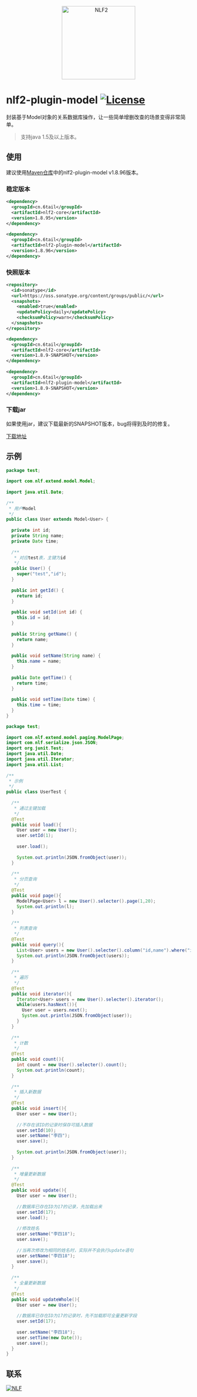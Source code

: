 <div align="center">
<img width="200" src="http://6tail.cn/nlf2-logo.png" alt="NLF2">
</div>

# nlf2-plugin-model [![License](https://img.shields.io/badge/license-MIT-4EB1BA.svg?style=flat-square)](https://github.com/6tail/nlf2/blob/master/LICENSE)

封装基于Model对象的关系数据库操作，让一些简单增删改查的场景变得非常简单。

> 支持java 1.5及以上版本。

## 使用

建议使用[Maven仓库](https://search.maven.org/search?q=nlf2-plugin-model)中的nlf2-plugin-model v1.8.96版本。

### 稳定版本

```xml
<dependency>
  <groupId>cn.6tail</groupId>
  <artifactId>nlf2-core</artifactId>
  <version>1.8.95</version>
</dependency>
 
<dependency>
  <groupId>cn.6tail</groupId>
  <artifactId>nlf2-plugin-model</artifactId>
  <version>1.8.96</version>
</dependency>
```
 
### 快照版本

```xml
<repository>
  <id>sonatype</id>
  <url>https://oss.sonatype.org/content/groups/public/</url>
  <snapshots>
    <enabled>true</enabled>
    <updatePolicy>daily</updatePolicy>
    <checksumPolicy>warn</checksumPolicy>
  </snapshots>
</repository>
```

```xml
<dependency>
  <groupId>cn.6tail</groupId>
  <artifactId>nlf2-core</artifactId>
  <version>1.8.9-SNAPSHOT</version>
</dependency>
 
<dependency>
  <groupId>cn.6tail</groupId>
  <artifactId>nlf2-plugin-model</artifactId>
  <version>1.8.9-SNAPSHOT</version>
</dependency>
```

### 下载jar

如果使用jar，建议下载最新的SNAPSHOT版本，bug将得到及时的修复。

[下载地址](https://github.com/6tail/nlf2-maven/releases)

## 示例

```java
package test;
 
import com.nlf.extend.model.Model;
 
import java.util.Date;
 
/**
 * 用户Model
 */
public class User extends Model<User> {
 
  private int id;
  private String name;
  private Date time;
 
  /**
   * 对应test表，主键为id
   */
  public User() {
    super("test","id");
  }
 
  public int getId() {
    return id;
  }
 
  public void setId(int id) {
    this.id = id;
  }
 
  public String getName() {
    return name;
  }
 
  public void setName(String name) {
    this.name = name;
  }
 
  public Date getTime() {
    return time;
  }
 
  public void setTime(Date time) {
    this.time = time;
  }
}
```

```java
package test;
 
import com.nlf.extend.model.paging.ModelPage;
import com.nlf.serialize.json.JSON;
import org.junit.Test;
import java.util.Date;
import java.util.Iterator;
import java.util.List;
 
/**
 * 示例
 */
public class UserTest {
 
  /**
   * 通过主键加载
   */
  @Test
  public void load(){
    User user = new User();
    user.setId(1);
 
    user.load();
 
    System.out.println(JSON.fromObject(user));
  }
 
  /**
   * 分页查询
   */
  @Test
  public void page(){
    ModelPage<User> l = new User().selecter().page(1,20);
    System.out.println(l);
  }
 
  /**
   * 列表查询
   */
  @Test
  public void query(){
    List<User> users = new User().selecter().column("id,name").where("id",1).query();
    System.out.println(JSON.fromObject(users));
  }
 
  /**
   * 遍历
   */
  @Test
  public void iterator(){
    Iterator<User> users = new User().selecter().iterator();
    while(users.hasNext()){
      User user = users.next();
      System.out.println(JSON.fromObject(user));
    }
  }
 
  /**
   * 计数
   */
  @Test
  public void count(){
    int count = new User().selecter().count();
    System.out.println(count);
  }
 
  /**
   * 插入新数据
   */
  @Test
  public void insert(){
    User user = new User();
 
    //不存在该ID的记录时保存可插入数据
    user.setId(10);
    user.setName("李四");
    user.save();
 
    System.out.println(JSON.fromObject(user));
  }
 
  /**
   * 增量更新数据
   */
  @Test
  public void update(){
    User user = new User();
 
    //数据库已存在ID为17的记录，先加载出来
    user.setId(17);
    user.load();
 
    //修改姓名
    user.setName("李四18");
    user.save();
 
    //当再次修改为相同的姓名时，实际并不会执行update语句
    user.setName("李四18");
    user.save();
  }
 
  /**
   * 全量更新数据
   */
  @Test
  public void updateWhole(){
    User user = new User();
 
    //数据库已存在ID为17的记录时，先不加载即可全量更新字段
    user.setId(17);
 
    user.setName("李四18");
    user.setTime(new Date());
    user.save();
  }
}
```

## 联系

<a target="_blank" href="https://jq.qq.com/?_wv=1027&k=5F9Pbf0"><img border="0" src="http://pub.idqqimg.com/wpa/images/group.png" alt="NLF" title="NLF"></a>

